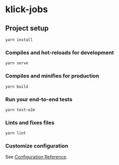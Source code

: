 # klick-jobs

## Project setup
```
yarn install
```

### Compiles and hot-reloads for development
```
yarn serve
```

### Compiles and minifies for production
```
yarn build
```

### Run your end-to-end tests
```
yarn test:e2e
```

### Lints and fixes files
```
yarn lint
```

### Customize configuration
See [Configuration Reference](https://cli.vuejs.org/config/).
